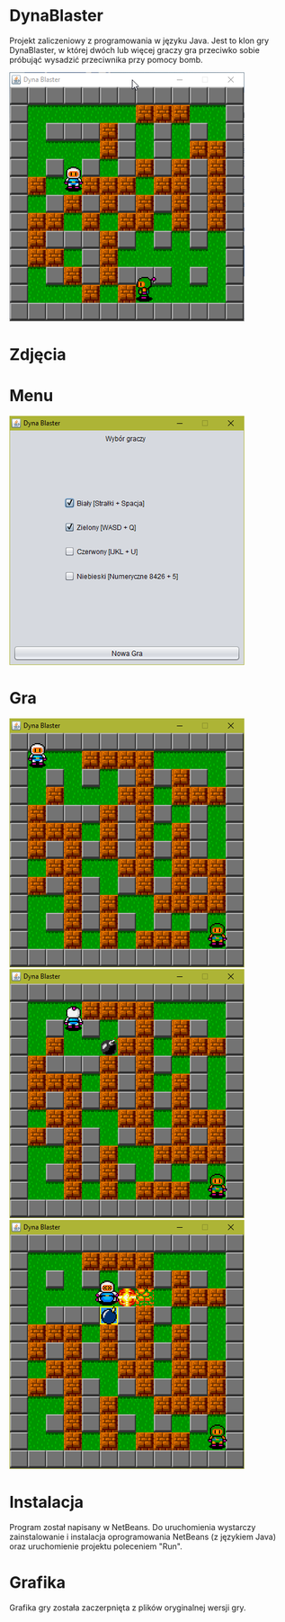 # DynaBlaster

Projekt zaliczeniowy z programowania w języku Java. Jest to klon gry DynaBlaster, w której dwóch lub więcej graczy gra przeciwko sobie próbująć wysadzić przeciwnika przy pomocy bomb.

![gra](art/gra.gif)

# Zdjęcia

# Menu

![menu](art/menu.png)

# Gra

![gra-1](art/gra-1.png)
![gra-2](art/gra-2.png)
![gra-3](art/gra-3.png)

# Instalacja

Program został napisany w NetBeans. Do uruchomienia wystarczy zainstalowanie i instalacja oprogramowania NetBeans (z językiem Java) oraz uruchomienie projektu poleceniem "Run".

# Grafika

Grafika gry została zaczerpnięta z plików oryginalnej wersji gry. 